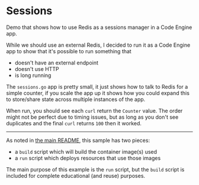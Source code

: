 # Sessions

Demo that shows how to use Redis as a sessions manager in a Code Engine
app.

While we should use an external Redis, I decided to run it as a Code Engine
app to show that it's possible to run something that
- doesn't have an external endpoint
- doesn't use HTTP
- is long running

The `sessions.go` app is pretty small, it just shows how to talk to
Redis for a simple counter, if you scale the app up it shows how you could
expand this to store/share state across multiple instances of the app.

When run, you should see each `curl` return the `Counter` value.
The order might not be perfect due to timing issues, but as long as you don't
see duplicates and the final `curl` returns `100` then it worked.

- - -

As noted in [the main README](../README.md), this sample has two pieces:

- a `build` script which will build the container image(s) used
- a `run` script which deploys resources that use those images

The main purpose of this example is the `run` script, but the `build`
script is included for complete educational (and reuse) purposes. 
